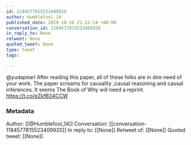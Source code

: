 ```yaml
---
id: 1184577815523409920
author: Humblefool_14
published_date: 2019-10-16 21:12:14 +00:00
conversation_id: 1184577815523409920
in_reply_to: None
retweet: None
quoted_tweet: None
type: tweet
tags:

---
```


@yudapearl After reading this paper, all of these folks are in dire need of your work. The paper screams for causality ,causal reasoning and causal inferences. It seems The Book of Why will need a reprint.  https://t.co/eZkfB34CCW

### Metadata

Author: [[@Humblefool_14]]
Conversation: [[conversation-1184577815523409920]]
In reply to: [[None]]
Retweet of: [[None]]
Quoted tweet: [[None]]
